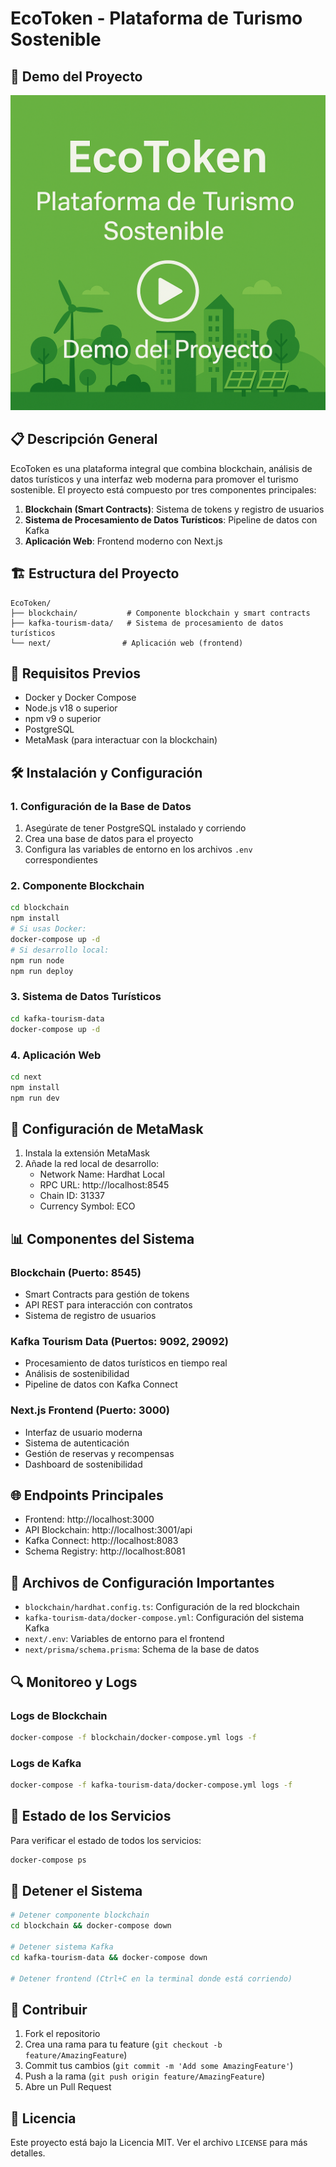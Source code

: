 # EcoToken - Plataforma de Turismo Sostenible

## 🎥 Demo del Proyecto

[![Ver demo de EcoToken](https://github.com/hugocis/HPE-CDS-SecondPhase/blob/master/DEMO.png)](https://drive.google.com/file/d/1ROZjlSTtQHTC5BV8-Uh0SgzVis1bESbV/view?usp=sharing)

## 📋 Descripción General
EcoToken es una plataforma integral que combina blockchain, análisis de datos turísticos y una interfaz web moderna para promover el turismo sostenible. El proyecto está compuesto por tres componentes principales:

1. **Blockchain (Smart Contracts)**: Sistema de tokens y registro de usuarios
2. **Sistema de Procesamiento de Datos Turísticos**: Pipeline de datos con Kafka
3. **Aplicación Web**: Frontend moderno con Next.js

## 🏗️ Estructura del Proyecto

```
EcoToken/
├── blockchain/           # Componente blockchain y smart contracts
├── kafka-tourism-data/   # Sistema de procesamiento de datos turísticos
└── next/                # Aplicación web (frontend)
```

## 🚀 Requisitos Previos

- Docker y Docker Compose
- Node.js v18 o superior
- npm v9 o superior
- PostgreSQL
- MetaMask (para interactuar con la blockchain)

## 🛠️ Instalación y Configuración

### 1. Configuración de la Base de Datos

1. Asegúrate de tener PostgreSQL instalado y corriendo
2. Crea una base de datos para el proyecto
3. Configura las variables de entorno en los archivos `.env` correspondientes

### 2. Componente Blockchain

```bash
cd blockchain
npm install
# Si usas Docker:
docker-compose up -d
# Si desarrollo local:
npm run node
npm run deploy
```

### 3. Sistema de Datos Turísticos

```bash
cd kafka-tourism-data
docker-compose up -d
```

### 4. Aplicación Web

```bash
cd next
npm install
npm run dev
```

## 🔧 Configuración de MetaMask

1. Instala la extensión MetaMask
2. Añade la red local de desarrollo:
   - Network Name: Hardhat Local
   - RPC URL: http://localhost:8545
   - Chain ID: 31337
   - Currency Symbol: ECO

## 📊 Componentes del Sistema

### Blockchain (Puerto: 8545)
- Smart Contracts para gestión de tokens
- API REST para interacción con contratos
- Sistema de registro de usuarios

### Kafka Tourism Data (Puertos: 9092, 29092)
- Procesamiento de datos turísticos en tiempo real
- Análisis de sostenibilidad
- Pipeline de datos con Kafka Connect

### Next.js Frontend (Puerto: 3000)
- Interfaz de usuario moderna
- Sistema de autenticación
- Gestión de reservas y recompensas
- Dashboard de sostenibilidad

## 🌐 Endpoints Principales

- Frontend: http://localhost:3000
- API Blockchain: http://localhost:3001/api
- Kafka Connect: http://localhost:8083
- Schema Registry: http://localhost:8081

## 📝 Archivos de Configuración Importantes

- `blockchain/hardhat.config.ts`: Configuración de la red blockchain
- `kafka-tourism-data/docker-compose.yml`: Configuración del sistema Kafka
- `next/.env`: Variables de entorno para el frontend
- `next/prisma/schema.prisma`: Schema de la base de datos

## 🔍 Monitoreo y Logs

### Logs de Blockchain
```bash
docker-compose -f blockchain/docker-compose.yml logs -f
```

### Logs de Kafka
```bash
docker-compose -f kafka-tourism-data/docker-compose.yml logs -f
```

## 🚦 Estado de los Servicios

Para verificar el estado de todos los servicios:
```bash
docker-compose ps
```

## 🛑 Detener el Sistema

```bash
# Detener componente blockchain
cd blockchain && docker-compose down

# Detener sistema Kafka
cd kafka-tourism-data && docker-compose down

# Detener frontend (Ctrl+C en la terminal donde está corriendo)
```

## 🤝 Contribuir

1. Fork el repositorio
2. Crea una rama para tu feature (`git checkout -b feature/AmazingFeature`)
3. Commit tus cambios (`git commit -m 'Add some AmazingFeature'`)
4. Push a la rama (`git push origin feature/AmazingFeature`)
5. Abre un Pull Request

## 📄 Licencia

Este proyecto está bajo la Licencia MIT. Ver el archivo `LICENSE` para más detalles.
